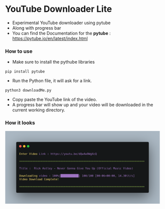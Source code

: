 # YouTube Downloader Lite

- Experimental YouTube downloader using pytube
- Along with progress bar
- You can find the Documentation for the **pytube** : https://pytube.io/en/latest/index.html

### How to use

- Make sure to install the pythube libraries
```
pip install pytube
```
- Run the Python file, it will ask for a link.
```
python3 downloadMe.py
```
- Copy paste the YouTube link of the video.
- A progress bar will show up and your video will be downloaded in the current working directory.

### How it looks
![](https://github.com/TheOneOh1/TubeDownloaderLite/blob/main/carbon.png)
